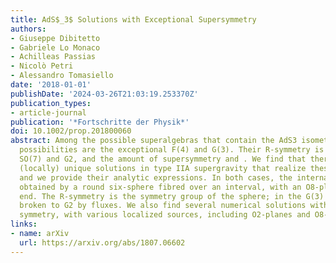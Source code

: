 ```yaml
---
title: AdS$_3$ Solutions with Exceptional Supersymmetry
authors:
- Giuseppe Dibitetto
- Gabriele Lo Monaco
- Achilleas Passias
- Nicolò Petri
- Alessandro Tomasiello
date: '2018-01-01'
publishDate: '2024-03-26T21:03:19.253370Z'
publication_types:
- article-journal
publication: '*Fortschritte der Physik*'
doi: 10.1002/prop.201800060
abstract: Among the possible superalgebras that contain the AdS3 isometries, two interesting
  possibilities are the exceptional F(4) and G(3). Their R-symmetry is respectively
  SO(7) and G2, and the amount of supersymmetry and . We find that there exist two
  (locally) unique solutions in type IIA supergravity that realize these superalgebras,
  and we provide their analytic expressions. In both cases, the internal space is
  obtained by a round six-sphere fibred over an interval, with an O8-plane at one
  end. The R-symmetry is the symmetry group of the sphere; in the G(3) case, it is
  broken to G2 by fluxes. We also find several numerical solutions with G2 flavor
  symmetry, with various localized sources, including O2-planes and O8-planes.
links:
- name: arXiv
  url: https://arxiv.org/abs/1807.06602
---
```

